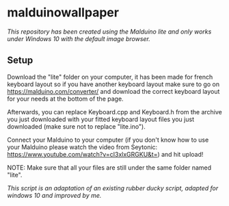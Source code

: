 # malduinowallpaper
*This repository has been created using the Malduino lite and only works under Windows 10 with the default image browser.*

## Setup 
Download the "lite" folder on your computer, it has been made for french keyboard layout so if you have another keyboard layout make sure to go on https://malduino.com/converter/ and download the correct keyboard layout for your needs at the bottom of the page.

Afterwards, you can replace Keyboard.cpp and Keyboard.h from the archive you just downloaded with your fitted keyboard layout files you just downloaded (make sure not to replace "lite.ino").

Connect your Malduino to your computer (if you don't know how to use your Malduino please watch the video from Seytonic: https://www.youtube.com/watch?v=cI3xlxGRGKU&t=) and hit upload!

NOTE: Make sure that all your files are still under the same folder named "lite".

*This script is an adaptation of an existing rubber ducky script, adapted for windows 10 and improved by me.*
